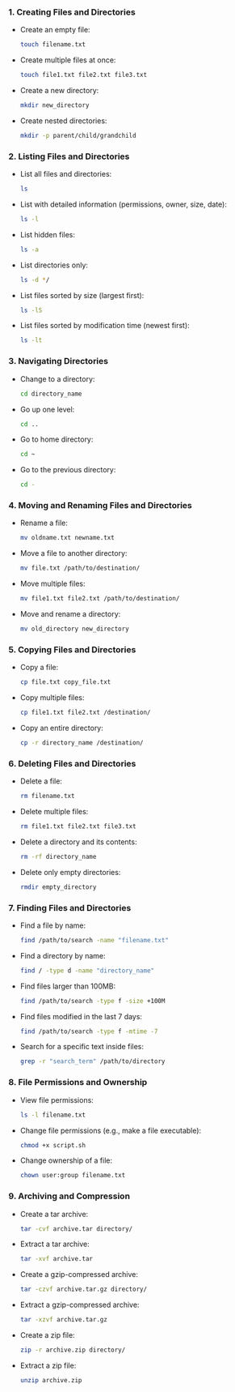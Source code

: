 
### **1. Creating Files and Directories**

- Create an empty file:
    
    ```bash
    touch filename.txt
    ```
    
- Create multiple files at once:
    
    ```bash
    touch file1.txt file2.txt file3.txt
    ```
    
- Create a new directory:
    
    ```bash
    mkdir new_directory
    ```
    
- Create nested directories:
    
    ```bash
    mkdir -p parent/child/grandchild
    ```
    

### **2. Listing Files and Directories**

- List all files and directories:
    
    ```bash
    ls
    ```
    
- List with detailed information (permissions, owner, size, date):
    
    ```bash
    ls -l
    ```
    
- List hidden files:
    
    ```bash
    ls -a
    ```
    
- List directories only:
    
    ```bash
    ls -d */
    ```
    
- List files sorted by size (largest first):
    
    ```bash
    ls -lS
    ```
    
- List files sorted by modification time (newest first):
    
    ```bash
    ls -lt
    ```
    

### **3. Navigating Directories**

- Change to a directory:
    
    ```bash
    cd directory_name
    ```
    
- Go up one level:
    
    ```bash
    cd ..
    ```
    
- Go to home directory:
    
    ```bash
    cd ~
    ```
    
- Go to the previous directory:
    
    ```bash
    cd -
    ```
    

### **4. Moving and Renaming Files and Directories**

- Rename a file:
    
    ```bash
    mv oldname.txt newname.txt
    ```
    
- Move a file to another directory:
    
    ```bash
    mv file.txt /path/to/destination/
    ```
    
- Move multiple files:
    
    ```bash
    mv file1.txt file2.txt /path/to/destination/
    ```
    
- Move and rename a directory:
    
    ```bash
    mv old_directory new_directory
    ```
    

### **5. Copying Files and Directories**

- Copy a file:
    
    ```bash
    cp file.txt copy_file.txt
    ```
    
- Copy multiple files:
    
    ```bash
    cp file1.txt file2.txt /destination/
    ```
    
- Copy an entire directory:
    
    ```bash
    cp -r directory_name /destination/
    ```
    

### **6. Deleting Files and Directories**

- Delete a file:
    
    ```bash
    rm filename.txt
    ```
    
- Delete multiple files:
    
    ```bash
    rm file1.txt file2.txt file3.txt
    ```
    
- Delete a directory and its contents:
    
    ```bash
    rm -rf directory_name
    ```
    
- Delete only empty directories:
    
    ```bash
    rmdir empty_directory
    ```
    

### **7. Finding Files and Directories**

- Find a file by name:
    
    ```bash
    find /path/to/search -name "filename.txt"
    ```
    
- Find a directory by name:
    
    ```bash
    find / -type d -name "directory_name"
    ```
    
- Find files larger than 100MB:
    
    ```bash
    find /path/to/search -type f -size +100M
    ```
    
- Find files modified in the last 7 days:
    
    ```bash
    find /path/to/search -type f -mtime -7
    ```
    
- Search for a specific text inside files:
    
    ```bash
    grep -r "search_term" /path/to/directory
    ```
    

### **8. File Permissions and Ownership**

- View file permissions:
    
    ```bash
    ls -l filename.txt
    ```
    
- Change file permissions (e.g., make a file executable):
    
    ```bash
    chmod +x script.sh
    ```
    
- Change ownership of a file:
    
    ```bash
    chown user:group filename.txt
    ```
    

### **9. Archiving and Compression**

- Create a tar archive:
    
    ```bash
    tar -cvf archive.tar directory/
    ```
    
- Extract a tar archive:
    
    ```bash
    tar -xvf archive.tar
    ```
    
- Create a gzip-compressed archive:
    
    ```bash
    tar -czvf archive.tar.gz directory/
    ```
    
- Extract a gzip-compressed archive:
    
    ```bash
    tar -xzvf archive.tar.gz
    ```
    
- Create a zip file:
    
    ```bash
    zip -r archive.zip directory/
    ```
    
- Extract a zip file:
    
    ```bash
    unzip archive.zip
    ```
    
